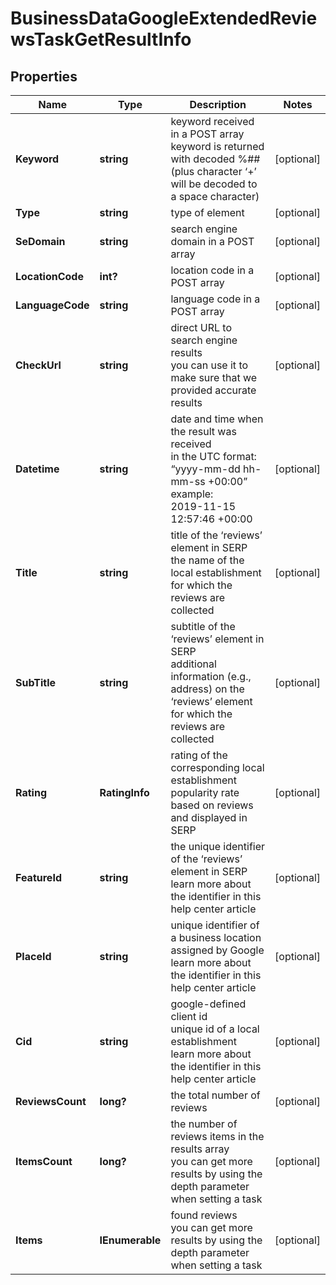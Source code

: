 # BusinessDataGoogleExtendedReviewsTaskGetResultInfo


## Properties

| Name | Type | Description | Notes |
|------------ | ------------- | ------------- | -------------|
**Keyword** | **string** | keyword received in a POST array<br>keyword is returned with decoded %## (plus character ‘+’ will be decoded to a space character) |[optional]|
**Type** | **string** | type of element |[optional]|
**SeDomain** | **string** | search engine domain in a POST array |[optional]|
**LocationCode** | **int?** | location code in a POST array |[optional]|
**LanguageCode** | **string** | language code in a POST array |[optional]|
**CheckUrl** | **string** | direct URL to search engine results<br>you can use it to make sure that we provided accurate results |[optional]|
**Datetime** | **string** | date and time when the result was received<br>in the UTC format: “yyyy-mm-dd hh-mm-ss +00:00”<br>example:<br>2019-11-15 12:57:46 +00:00 |[optional]|
**Title** | **string** | title of the ‘reviews’ element in SERP<br>the name of the local establishment for which the reviews are collected |[optional]|
**SubTitle** | **string** | subtitle of the ‘reviews’ element in SERP<br>additional information (e.g., address) on the ‘reviews’ element for which the reviews are collected |[optional]|
**Rating** | **RatingInfo** | rating of the corresponding local establishment<br>popularity rate based on reviews and displayed in SERP |[optional]|
**FeatureId** | **string** | the unique identifier of the ‘reviews’ element in SERP<br>learn more about the identifier in this help center article |[optional]|
**PlaceId** | **string** | unique identifier of a business location assigned by Google<br>learn more about the identifier in this help center article |[optional]|
**Cid** | **string** | google-defined client id<br>unique id of a local establishment<br>learn more about the identifier in this help center article |[optional]|
**ReviewsCount** | **long?** | the total number of reviews |[optional]|
**ItemsCount** | **long?** | the number of reviews items in the results array<br>you can get more results by using the depth parameter when setting a task |[optional]|
**Items** | **IEnumerable<BusinessDataGoogleExtendedReviewsTaskGetItem>** | found reviews<br>you can get more results by using the depth parameter when setting a task |[optional]|